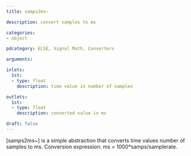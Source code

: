 ```yaml
---
title: samps2ms~

description: convert samples to ms

categories:
- object

pdcategory: ELSE, Signal Math, Converters

arguments:

inlets:
  1st:
  - type: float
    description: time value in number of samples

outlets:
  1st:
  - type: float
    description: converted value in ms

draft: false
---
```


[samps2ms~] is a simple abstraction that converts time values number of samples to ms. Conversion expression: ms = 1000*samps/samplerate.
